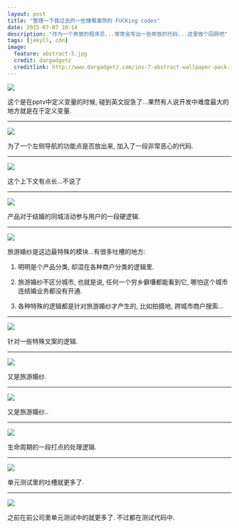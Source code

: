 ```yaml
---
layout: post
title: "整理一下我过去的一些慷慨激昂的 FUCKing codes"
date: 2015-07-07 10:14
description: "作为一个奔放的程序员...常常会写出一些奔放的代码...这里做个回顾吧"
tags: [jekyll, cdn]
image:
  feature: abstract-5.jpg
  credit: dargadgetz
  creditlink: http://www.dargadgetz.com/ios-7-abstract-wallpaper-pack-for-iphone-5-and-ipod-touch-retina/
---
```


<img src="{{ site.cdn }}/files/2015/07/fuckcode-01.jpg">

这个是在pptv中定义变量的时候, 碰到英文捉急了...果然有人说开发中难度最大的地方就是在于定义变量.

---

<img src="/{{ site.cdn }}files/2015/07/fuckcode-02.png">

为了一个左侧导航的功能点是否放出来, 加入了一段非常恶心的代码.

---

<img src="{{ site.cdn }}/files/2015/07/fuckcode-03.png">

这个上下文有点长...不说了

---

<img src="{{ site.cdn }}/files/2015/07/fuckcode-04.png">

产品对于结婚的同城活动参与用户的一段硬逻辑.

---

<img src="{{ site.cdn }}/files/2015/07/fuckcode-05.png">

旅游婚纱是这边最特殊的模块...有很多吐槽的地方:

1. 明明是个产品分类, 却混在各种商户分类的逻辑里.

2. 旅游婚纱不区分城市, 也就是说, 任何一个穷乡僻壤都能看到它, 哪怕这个城市连结婚业务都没有开通.

3. 各种特殊的逻辑都是针对旅游婚纱才产生的, 比如拍摄地, 跨城市商户搜索...

---

<img src="{{ site.cdn }}/files/2015/07/fuckcode-06.png">

针对一些特殊文案的逻辑.

---

<img src="{{ site.cdn }}/files/2015/07/fuckcode-07.png">

又是旅游婚纱.

---

<img src="{{ site.cdn }}/files/2015/07/fuckcode-08.png">

又是旅游婚纱..

---

<img src="{{ site.cdn }}/files/2015/07/fuckcode-09.png">

生命周期的一段打点的处理逻辑.

---

<img src="{{ site.cdn }}/files/2015/07/fuckcode-10.png">

单元测试里的吐槽就更多了.

---

<img src="{{ site.cdn }}/files/2015/07/fuckcode-11.png">

之前在前公司里单元测试中的就更多了. 不过都在测试代码中.